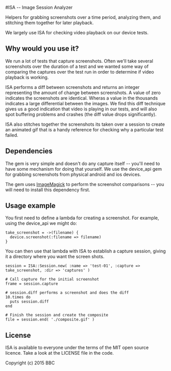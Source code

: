 #ISA -- Image Session Analyzer

Helpers for grabbing screenshots over a time period, analyzing them, and
stitching them together for later playback.

We largely use ISA for checking video playback on our device tests.

## Why would you use it?

We run a lot of tests that capture screenshots. Often we'll take several
screenshots over the duration of a test and we wanted some way of comparing
the captures over the test run in order to determine if video playback is
working.

ISA performs a diff between screenshots and returns an integer representing
the amount of change between screenshots. A value of zero indicates the
screenshots are identical. Wheras a value in the thousands indicates a large
differential between the images. We find this diff technique gives us a
good indication that video is playing in our tests, and will also spot
buffering problems and crashes (the diff value drops significantly).

ISA also stitches together the screenshots its taken over a session to create
an animated gif that is a handy reference for checking why a particular test
failed.

## Dependencies

The gem is very simple and doesn't do any capture itself -- you'll need to
have some mechanism for doing that yourself. We use the device_api gem for
grabbing screenshots from physical android and ios devices.

The gem uses [ImageMagick](http://www.imagemagick.org/) to perform the
screenshot comparisons -- you will need to install this dependency first.

## Usage example

You first need to define a lambda for creating a screenshot. For example,
using the device_api we might do:

    take_screenshot = ->(filename) {
      device.screenshot(:filename => filename)
    }
    
You can then use that lambda with ISA to establish a capture session,
giving it a directory where you want the screen shots.
    
    session = ISA::Session.new( :name => 'test-01', :capture => take_screenshot, :dir => 'captures' )
    
    # Call capture for the initial screenshot
    frame = session.capture

    # session.diff performs a screenshot and does the diff
    10.times do
      puts session.diff
    end

    # Finish the session and create the composite
    file = session.end( './composite.gif' )
    
## License

ISA is available to everyone under the terms of the MIT open source licence. Take a look at the LICENSE file in the code.

Copyright (c) 2015 BBC

